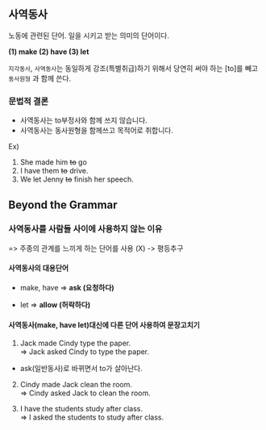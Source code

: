 ## 사역동사

노동에 관련된 단어. 일을 시키고 받는 의미의 단어이다.

**(1) make (2) have (3) let**

`지각동사`, `사역동사`는 동일하게 강조(특별취급)하기 위해서 당연히 써야 하는 [to]를 빼고 `동사원형` 과 함께 쓴다. 

### 문법적 결론

- 사역동사는 to부정사와 함께 쓰지 않습니다.  
- 사역동사는 동사원형을 함께쓰고 목적어로 취합니다.  

Ex)
1. She made him  ~~to~~  go  
2. I have them ~~to~~ drive.  
3. We let Jenny ~~to~~ finish her speech. 

## Beyond the Grammar

### 사역동사를 사람들 사이에 사용하지 않는 이유

=> 주종의 관계를 느끼게 하는 단어를 사용 (X) -> 평등추구

#### 사역동사의 대용단어

- make, have => **ask (요청하다)**

- let => **allow (허락하다)**

#### 사역동사(make, have let)대신에 다른 단어 사용하여 문장고치기

1. Jack made Cindy type the paper.  
=> Jack asked Cindy to type the paper.  
* ask(일반동사)로 바뀌면서 to가 살아난다.

2. Cindy made Jack clean the room.  
=> Cindy asked Jack to clean the room.

3. I have the students study after class.  
=> I asked the students to study after class.
